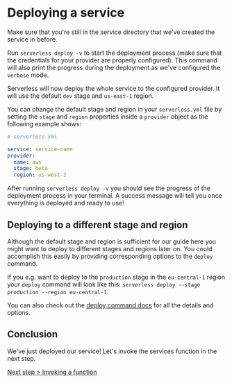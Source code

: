 <!--
title: Deploying Serverless Services
layout: Doc
-->

# Deploying a service

Make sure that you're still in the service directory that we've created the service in before.

Run `serverless deploy -v` to start the deployment process (make sure that the credentials for your provider are properly configured). This command will also print the progress during the deployment as we've configured the `verbose` mode.

Serverless will now deploy the whole service to the configured provider. It will use the default `dev` stage and `us-east-1` region.

You can change the default stage and region in your `serverless.yml` file by setting the `stage` and `region` properties inside a `provider` object as the following example shows:

```yml
# serverless.yml

service: service-name
provider:
  name: aws
  stage: beta
  region: us-west-2
```

After running `serverless deploy -v` you should see the progress of the deployment process in your terminal.
A success message will tell you once everything is deployed and ready to use!

## Deploying to a different stage and region

Although the default stage and region is sufficient for our guide here you might want to deploy to different stages and
regions later on. You could accomplish this easily by providing corresponding options to the `deploy` command.

If you e.g. want to deploy to the `production` stage in the `eu-central-1` region your `deploy` command will look like
this: `serverless deploy --stage production --region eu-central-1`.

You can also check out the [deploy command docs](../03-cli-reference/02-deploy.md) for all the details and options.

## Conclusion

We've just deployed our service! Let's invoke the services function in the next step.

[Next step > Invoking a function](./04-invoking-functions.md)
